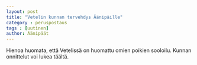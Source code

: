 ```yaml
---
layout: post
title: "Vetelin kunnan tervehdys Äänipäille"
category : peruspostaus
tags : [uutinen]
author: Äänipäät
---
```



Hienoa huomata, että Vetelissä on huomattu omien poikien sooloilu. Kunnan onnittelut voi lukea täältä.
